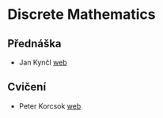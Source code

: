 # Discrete Mathematics
## Přednáška

- Jan Kynčl [web](https://kam.mff.cuni.cz/~kyncl/)

## Cvičení

- Peter Korcsok [web](https://iuuk.mff.cuni.cz/~korcsok/)
